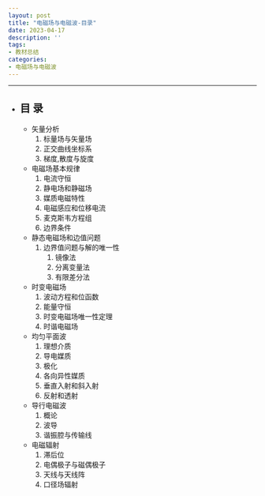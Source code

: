 ```yaml
---
layout: post
title: "电磁场与电磁波-目录"
date: 2023-04-17
description: ''
tags:
- 教材总结
categories:
- 电磁场与电磁波
---
```


*********
* ## 目  录 
  * 矢量分析
    1. 标量场与矢量场
    2. 正交曲线坐标系
    3. 梯度,散度与旋度
  * 电磁场基本规律
    1. 电流守恒
    2. 静电场和静磁场
    3. 媒质电磁特性
    4. 电磁感应和位移电流
    5. 麦克斯韦方程组
    6. 边界条件
  * 静态电磁场和边值问题
    1. 边界值问题与解的唯一性
       1. 镜像法
       2. 分离变量法
       3. 有限差分法
  * 时变电磁场
    1. 波动方程和位函数
    2. 能量守恒
    3. 时变电磁场唯一性定理
    4. 时谐电磁场
  * 均匀平面波
    1. 理想介质
    2. 导电媒质
    3. 极化
    4. 各向异性媒质
    5. 垂直入射和斜入射
    6. 反射和透射
  * 导行电磁波
    1. 概论
    2. 波导
    3. 谐振腔与传输线
  * 电磁辐射
    1. 滞后位
    2. 电偶极子与磁偶极子
    3. 天线与天线阵
    4. 口径场辐射
  

